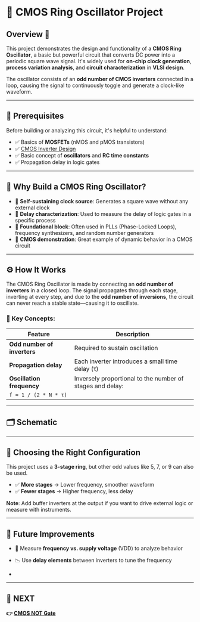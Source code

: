 # 🔁 CMOS Ring Oscillator Project  

## Overview 🧩  
This project demonstrates the design and functionality of a **CMOS Ring Oscillator**, a basic but powerful circuit that converts DC power into a periodic square wave signal. It's widely used for **on-chip clock generation**, **process variation analysis**, and **circuit characterization** in **VLSI design**.

The oscillator consists of an **odd number of CMOS inverters** connected in a loop, causing the signal to continuously toggle and generate a clock-like waveform.

---

## 📌 Prerequisites  
Before building or analyzing this circuit, it's helpful to understand:  
- ✅ Basics of **MOSFETs** (nMOS and pMOS transistors)  
- ✅ [CMOS Inverter Design](../CMOS_Logic_Gates/CMOS_NOT_Gate)  
- ✅ Basic concept of **oscillators** and **RC time constants**  
- ✅ Propagation delay in logic gates  

---

## 🧠 Why Build a CMOS Ring Oscillator?  
- 🔄 **Self-sustaining clock source**: Generates a square wave without any external clock  
- 🔬 **Delay characterization**: Used to measure the delay of logic gates in a specific process  
- 🧱 **Foundational block**: Often used in PLLs (Phase-Locked Loops), frequency synthesizers, and random number generators  
- 🧪 **CMOS demonstration**: Great example of dynamic behavior in a CMOS circuit  

---

## ⚙️ How It Works  

The CMOS Ring Oscillator is made by connecting an **odd number of inverters** in a closed loop. The signal propagates through each stage, inverting at every step, and due to the **odd number of inversions**, the circuit can never reach a stable state—causing it to oscillate.

### 🧾 Key Concepts:

| Feature | Description |
|--------|-------------|
| **Odd number of inverters** | Required to sustain oscillation |
| **Propagation delay** | Each inverter introduces a small time delay (τ) |
| **Oscillation frequency** | Inversely proportional to the number of stages and delay:  
   `f ≈ 1 / (2 * N * τ)` |

---

## 🗂️ Schematic  


---

## 📐 Choosing the Right Configuration  

This project uses a **3-stage ring**, but other odd values like 5, 7, or 9 can also be used.  
- ✅ **More stages** → Lower frequency, smoother waveform  
- ✅ **Fewer stages** → Higher frequency, less delay  

**Note**: Add buffer inverters at the output if you want to drive external logic or measure with instruments.

---

## 🔮 Future Improvements  
- 📏 Measure **frequency vs. supply voltage** (VDD) to analyze behavior  
- 📉 Use **delay elements** between inverters to tune the frequency  
 
-

---

## 🔹 NEXT  
**👉 [CMOS NOT Gate](../CMOS_Logic_Gates/CMOS_NOT_Gate)**  

